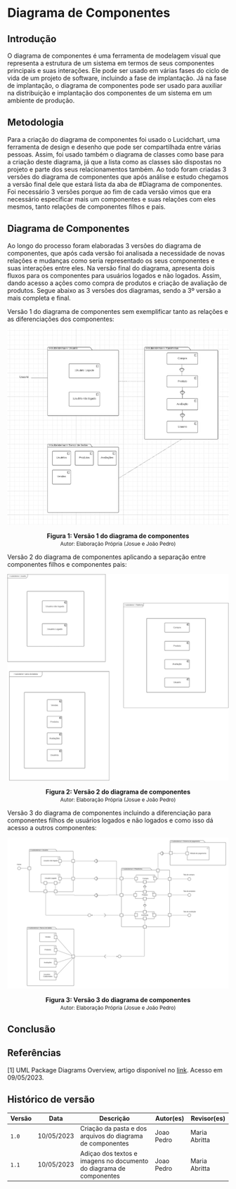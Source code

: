 # Diagrama de Componentes

## Introdução

O diagrama de componentes é uma ferramenta de modelagem visual que representa a estrutura de um sistema em termos de seus componentes principais e suas interações. Ele pode ser usado em várias fases do ciclo de vida de um projeto de software, incluindo a fase de implantação.
Já na fase de implantação, o diagrama de componentes pode ser usado para auxiliar na distribuição e implantação dos componentes de um sistema em um ambiente de produção.


## Metodologia

Para a criação do diagrama de componentes foi usado o Lucidchart, uma ferramenta de design e desenho que pode ser compartilhada entre várias pessoas. Assim, foi usado também o diagrama de classes como base para a criação deste diagrama, já que a lista como as classes são dispostas no projeto e parte dos seus relacionamentos também. Ao todo foram criadas 3 versões do diagrama de componentes que após análise e estudo chegamos a versão final dele que estará lista da aba de #Diagrama de componentes. Foi necessário 3 versões porque ao fim de cada versão vimos que era necessário especificar mais um componentes e suas relações com eles mesmos, tanto relações de componentes filhos e pais.



## Diagrama de Componentes

Ao longo do processo foram elaboradas 3 versões do diagrama de componentes, que após cada versão foi analisada a necessidade de novas relações e mudanças como seria representado os seus componentes e suas interações entre eles. Na versão final do diagrama, apresenta dois fluxos para os componentes para usuários logados e não logados. Assim, dando acesso a ações como compra de produtos e criação de avaliação de produtos. Segue abaixo as 3 versões dos diagramas, sendo a 3º versão a mais completa e final.

Versão 1 do diagrama de componentes sem exemplificar tanto as relações e as diferenciações dos componentes:

![Diagrama detalhado versão 1](./assets/diagrama_componentes_v1.jpg)
</div>
<figcaption style="text-align: center">
    <b>Figura 1: Versão 1 do diagrama de componentes</b>
    <br/><small>Autor: Elaboração Própria (Josue e João Pedro)</small>
</figcaption>

Versão 2 do diagrama de componentes aplicando a separação entre componentes filhos e componentes pais:

![Diagrama detalhado versão 2](./assets/diagrama_componentes_v2.jpg)
</div>
<figcaption style="text-align: center">
    <b>Figura 2: Versão 2 do diagrama de componentes</b>
    <br/><small>Autor: Elaboração Própria (Josue e João Pedro)</small>
</figcaption>

Versão 3 do diagrama de componentes incluindo a diferenciação para componentes filhos de usuários logados e não logados e como isso dá acesso a outros componentes:

![Diagrama detalhado versão 3](./assets/diagrama_componentes_v3.jpg)
</div>
<figcaption style="text-align: center">
    <b>Figura 3: Versão 3 do diagrama de componentes</b>
    <br/><small>Autor: Elaboração Própria (Josue e João Pedro)</small>
</figcaption>


## Conclusão



## Referências

[1] UML Package Diagrams Overview, artigo disponível no [link](https://www.uml-diagrams.org/package-diagrams-overview.html). Acesso em 09/05/2023.


## Histórico de versão

| Versão | Data       | Descrição                                               | Autor(es)                 | Revisor(es)          |
|--------|------------|---------------------------------------------------------|---------------------------|----------------------|
| `1.0`  | 10/05/2023 | Criação da pasta e dos arquivos do diagrama de componentes  | Joao Pedro | Maria Abritta |
| `1.1`  | 10/05/2023 | Adiçao dos textos e imagens no documento do diagrama de componentes  | Joao Pedro | Maria Abritta |



